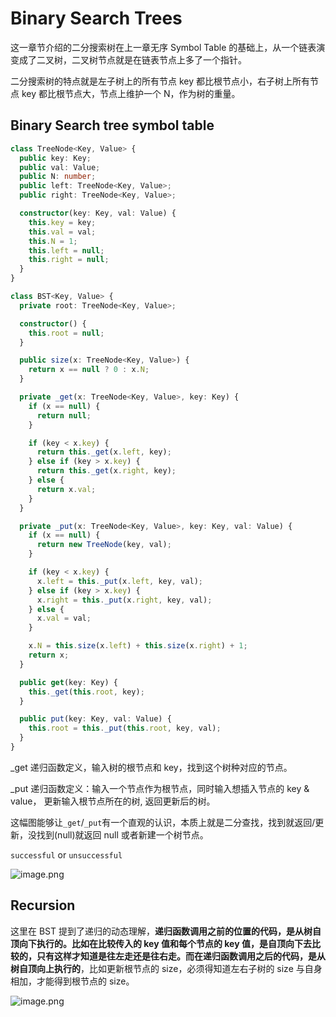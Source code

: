 # Binary Search Trees

这一章节介绍的二分搜索树在上一章无序 Symbol Table 的基础上，从一个链表演变成了二叉树，二叉树节点就是在链表节点上多了一个指针。

二分搜索树的特点就是左子树上的所有节点 key 都比根节点小，右子树上所有节点 key 都比根节点大，节点上维护一个 N，作为树的重量。

## Binary Search tree symbol table

```typescript
class TreeNode<Key, Value> {
  public key: Key;
  public val: Value;
  public N: number;
  public left: TreeNode<Key, Value>;
  public right: TreeNode<Key, Value>;

  constructor(key: Key, val: Value) {
    this.key = key;
    this.val = val;
    this.N = 1;
    this.left = null;
    this.right = null;
  }
}

class BST<Key, Value> {
  private root: TreeNode<Key, Value>;

  constructor() {
    this.root = null;
  }

  public size(x: TreeNode<Key, Value>) {
    return x == null ? 0 : x.N;
  }

  private _get(x: TreeNode<Key, Value>, key: Key) {
    if (x == null) {
      return null;
    }

    if (key < x.key) {
      return this._get(x.left, key);
    } else if (key > x.key) {
      return this._get(x.right, key);
    } else {
      return x.val;
    }
  }

  private _put(x: TreeNode<Key, Value>, key: Key, val: Value) {
    if (x == null) {
      return new TreeNode(key, val);
    }

    if (key < x.key) {
      x.left = this._put(x.left, key, val);
    } else if (key > x.key) {
      x.right = this._put(x.right, key, val);
    } else {
      x.val = val;
    }

    x.N = this.size(x.left) + this.size(x.right) + 1;
    return x;
  }

  public get(key: Key) {
    this._get(this.root, key);
  }

  public put(key: Key, val: Value) {
    this.root = this._put(this.root, key, val);
  }
}
```

\_get 递归函数定义，输入树的根节点和 key，找到这个树种对应的节点。

\_put 递归函数定义：输入一个节点作为根节点，同时输入想插入节点的 key & value， 更新输入根节点所在的树, 返回更新后的树。

这幅图能够让`_get`/`_put`有一个直观的认识，本质上就是二分查找，找到就返回/更新，没找到(null)就返回 null 或者新建一个树节点。

`successful` or `unsuccessful`

![image.png](https://p9-juejin.byteimg.com/tos-cn-i-k3u1fbpfcp/495fa1b0f4254a72aa6c9522e07752b8~tplv-k3u1fbpfcp-watermark.image?)

## Recursion

这里在 BST 提到了递归的动态理解，**递归函数调用之前的位置的代码，是从树自顶向下执行的。**比如在比较传入的 key 值和每个节点的 key 值，是自顶向下去比较的，只有这样才知道是往左走还是往右走。而在**递归函数调用之后的代码，是从树自顶向上执行的**，比如更新根节点的 size，必须得知道左右子树的 size 与自身相加，才能得到根节点的 size。

![image.png](https://p9-juejin.byteimg.com/tos-cn-i-k3u1fbpfcp/588cadd651d44169bf5258755a5b3872~tplv-k3u1fbpfcp-watermark.image?)
